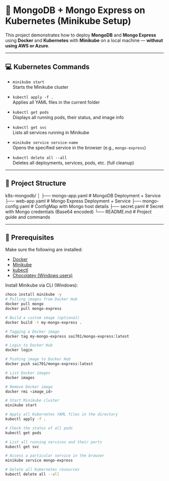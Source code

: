 # 🚀 MongoDB + Mongo Express on Kubernetes (Minikube Setup)

This project demonstrates how to deploy **MongoDB** and **Mongo Express** using **Docker** and **Kubernetes** with **Minikube** on a local machine — **without using AWS or Azure**.

---

## 💻 Kubernetes Commands

- `minikube start`  
  Starts the Minikube cluster

- `kubectl apply -f .`  
  Applies all YAML files in the current folder

- `kubectl get pods`  
  Displays all running pods, their status, and image info

- `kubectl get svc`  
  Lists all services running in Minikube

- `minikube service service-name`  
  Opens the specified service in the browser (e.g., `mongo-express`)

- `kubectl delete all --all`  
  Deletes all deployments, services, pods, etc. (full cleanup)

---

## 📁 Project Structure

k8s-mongodb/
│
├── mongo-app.yaml # MongoDB Deployment + Service
├── web-app.yaml # Mongo Express Deployment + Service
├── mongo-config.yaml # ConfigMap with Mongo host details
├── secret.yaml # Secret with Mongo credentials (Base64 encoded)
└── README.md # Project guide and commands


---

## 🔧 Prerequisites

Make sure the following are installed:

- [Docker](https://www.docker.com/)
- [Minikube](https://minikube.sigs.k8s.io/docs/start/)
- [kubectl](https://kubernetes.io/docs/tasks/tools/)
- [Chocolatey (Windows users)](https://chocolatey.org/install)

Install Minikube via CLI (Windows):

```bash
choco install minikube -y
# Pulling images from Docker Hub
docker pull mongo
docker pull mongo-express

# Build a custom image (optional)
docker build -t my-mongo-express .

# Tagging a Docker image
docker tag my-mongo-express sai701/mongo-express:latest

# Login to Docker Hub
docker login

# Pushing image to Docker Hub
docker push sai701/mongo-express:latest

# List Docker images
docker images

# Remove Docker image
docker rmi <image_id>

# Start Minikube cluster
minikube start

# Apply all Kubernetes YAML files in the directory
kubectl apply -f .

# Check the status of all pods
kubectl get pods

# List all running services and their ports
kubectl get svc

# Access a particular service in the browser
minikube service mongo-express

# Delete all Kubernetes resources
kubectl delete all --all
